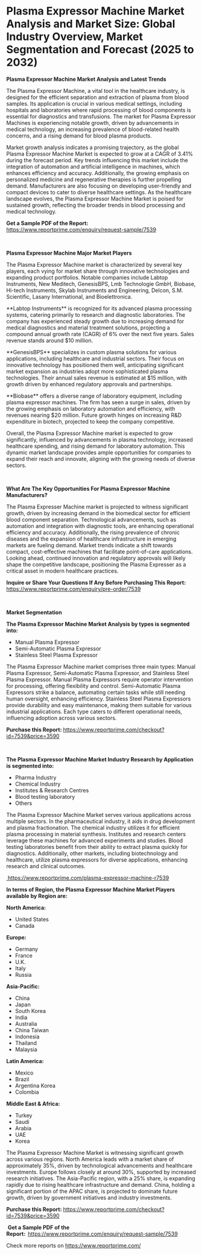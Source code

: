 <p><h1>Plasma Expressor Machine Market Analysis and Market Size: Global Industry Overview, Market Segmentation and Forecast (2025 to 2032)</h1></p><p><strong>Plasma Expressor Machine Market Analysis and Latest Trends</strong></p>
<p><p>The Plasma Expressor Machine, a vital tool in the healthcare industry, is designed for the efficient separation and extraction of plasma from blood samples. Its application is crucial in various medical settings, including hospitals and laboratories where rapid processing of blood components is essential for diagnostics and transfusions. The market for Plasma Expressor Machines is experiencing notable growth, driven by advancements in medical technology, an increasing prevalence of blood-related health concerns, and a rising demand for blood plasma products.</p><p>Market growth analysis indicates a promising trajectory, as the global Plasma Expressor Machine Market is expected to grow at a CAGR of 3.41% during the forecast period. Key trends influencing this market include the integration of automation and artificial intelligence in machines, which enhances efficiency and accuracy. Additionally, the growing emphasis on personalized medicine and regenerative therapies is further propelling demand. Manufacturers are also focusing on developing user-friendly and compact devices to cater to diverse healthcare settings. As the healthcare landscape evolves, the Plasma Expressor Machine Market is poised for sustained growth, reflecting the broader trends in blood processing and medical technology.</p></p>
<p><strong>Get a Sample PDF of the Report:&nbsp;</strong> <a href="https://www.reportprime.com/enquiry/request-sample/7539?utm_campaign=3031&utm_medium=2&utm_source=Github&utm_content=ia&utm_term=19032025&utm_id=plasma-expressor-machine">https://www.reportprime.com/enquiry/request-sample/7539</a></p>
<p>&nbsp;</p>
<p><strong>Plasma Expressor Machine Major Market Players</strong></p>
<p><p>The Plasma Expressor Machine market is characterized by several key players, each vying for market share through innovative technologies and expanding product portfolios. Notable companies include Labtop Instruments, New Meditech, GenesisBPS, Lmb Technologie GmbH, Biobase, Hi-tech Instruments, Skylab Instruments and Engineering, Delcon, S.M. Scientific, Lasany International, and Bioelettronica.</p><p>**Labtop Instruments** is recognized for its advanced plasma processing systems, catering primarily to research and diagnostic laboratories. The company has experienced steady growth due to increasing demand for medical diagnostics and material treatment solutions, projecting a compound annual growth rate (CAGR) of 6% over the next five years. Sales revenue stands around $10 million.</p><p>**GenesisBPS** specializes in custom plasma solutions for various applications, including healthcare and industrial sectors. Their focus on innovative technology has positioned them well, anticipating significant market expansion as industries adopt more sophisticated plasma technologies. Their annual sales revenue is estimated at $15 million, with growth driven by enhanced regulatory approvals and partnerships.</p><p>**Biobase** offers a diverse range of laboratory equipment, including plasma expressor machines. The firm has seen a surge in sales, driven by the growing emphasis on laboratory automation and efficiency, with revenues nearing $20 million. Future growth hinges on increasing R&D expenditure in biotech, projected to keep the company competitive.</p><p>Overall, the Plasma Expressor Machine market is expected to grow significantly, influenced by advancements in plasma technology, increased healthcare spending, and rising demand for laboratory automation. This dynamic market landscape provides ample opportunities for companies to expand their reach and innovate, aligning with the growing needs of diverse sectors.</p></p>
<p>&nbsp;</p>
<p><strong>What Are The Key Opportunities For Plasma Expressor Machine Manufacturers?</strong></p>
<p><p>The Plasma Expresser Machine market is projected to witness significant growth, driven by increasing demand in the biomedical sector for efficient blood component separation. Technological advancements, such as automation and integration with diagnostic tools, are enhancing operational efficiency and accuracy. Additionally, the rising prevalence of chronic diseases and the expansion of healthcare infrastructure in emerging markets are fueling demand. Market trends indicate a shift towards compact, cost-effective machines that facilitate point-of-care applications. Looking ahead, continued innovation and regulatory approvals will likely shape the competitive landscape, positioning the Plasma Expresser as a critical asset in modern healthcare practices.</p></p>
<p><strong>Inquire or Share Your Questions If Any Before Purchasing This Report:</strong> <a href="https://www.reportprime.com/enquiry/pre-order/7539?utm_campaign=3031&utm_medium=2&utm_source=Github&utm_content=ia&utm_term=19032025&utm_id=plasma-expressor-machine">https://www.reportprime.com/enquiry/pre-order/7539</a></p>
<p>&nbsp;</p>
<p><strong>Market Segmentation</strong></p>
<p><strong>The Plasma Expressor Machine Market Analysis by types is segmented into:</strong></p>
<p><ul><li>Manual Plasma Expressor</li><li>Semi-Automatic Plasma Expressor</li><li>Stainless Steel Plasma Expressor</li></ul></p>
<p><p>The Plasma Expressor Machine market comprises three main types: Manual Plasma Expressor, Semi-Automatic Plasma Expressor, and Stainless Steel Plasma Expressor. Manual Plasma Expressors require operator intervention for processing, offering flexibility and control. Semi-Automatic Plasma Expressors strike a balance, automating certain tasks while still needing human oversight, enhancing efficiency. Stainless Steel Plasma Expressors provide durability and easy maintenance, making them suitable for various industrial applications. Each type caters to different operational needs, influencing adoption across various sectors.</p></p>
<p><strong>Purchase this Report:&nbsp;</strong><a href="https://www.reportprime.com/checkout?id=7539&price=3590&utm_campaign=3031&utm_medium=2&utm_source=Github&utm_content=ia&utm_term=19032025&utm_id=plasma-expressor-machine">https://www.reportprime.com/checkout?id=7539&price=3590</a></p>
<p>&nbsp;</p>
<p><strong>The Plasma Expressor Machine Market Industry Research by Application is segmented into:</strong></p>
<p><ul><li>Pharma Industry</li><li>Chemical Industry</li><li>Institutes & Research Centres</li><li>Blood testing laboratory</li><li>Others</li></ul></p>
<p><p>The Plasma Expressor Machine Market serves various applications across multiple sectors. In the pharmaceutical industry, it aids in drug development and plasma fractionation. The chemical industry utilizes it for efficient plasma processing in material synthesis. Institutes and research centers leverage these machines for advanced experiments and studies. Blood testing laboratories benefit from their ability to extract plasma quickly for diagnostics. Additionally, other markets, including biotechnology and healthcare, utilize plasma expressors for diverse applications, enhancing research and clinical outcomes.</p></p>
<p><a href="https://www.reportprime.com/plasma-expressor-machine-r7539?utm_campaign=3031&utm_medium=2&utm_source=Github&utm_content=ia&utm_term=19032025&utm_id=plasma-expressor-machine">&nbsp;https://www.reportprime.com/plasma-expressor-machine-r7539</a></p>
<p><strong>In terms of Region, the Plasma Expressor Machine Market Players available by Region are:</strong></p>
<p>
    <p> <strong> North America: </strong>
        <ul>
            <li>United States</li>
            <li>Canada</li>
        </ul>
        </p> 
    <p> <strong> Europe: </strong>
        <ul>
            <li>Germany</li>
            <li>France</li>
            <li>U.K.</li>
            <li>Italy</li>
            <li>Russia</li>
        </ul>
        </p> 
    <p> <strong> Asia-Pacific: </strong>
        <ul>
            <li>China</li>
            <li>Japan</li>
            <li>South Korea</li>
            <li>India</li>
            <li>Australia</li>
            <li>China Taiwan</li>
            <li>Indonesia</li>
            <li>Thailand</li>
            <li>Malaysia</li>
        </ul>
        </p> 
    <p> <strong> Latin America: </strong>
        <ul>
            <li>Mexico</li>
            <li>Brazil</li>
            <li>Argentina Korea</li>
            <li>Colombia</li>
        </ul>
        </p> 
    <p> <strong> Middle East & Africa: </strong>
        <ul>
            <li>Turkey</li>
            <li>Saudi</li>
            <li>Arabia</li>
            <li>UAE</li>
            <li>Korea</li>
        </ul>
    </p>
    </p>
<p><p>The Plasma Expressor Machine Market is witnessing significant growth across various regions. North America leads with a market share of approximately 35%, driven by technological advancements and healthcare investments. Europe follows closely at around 30%, supported by increased research initiatives. The Asia-Pacific region, with a 25% share, is expanding rapidly due to rising healthcare infrastructure and demand. China, holding a significant portion of the APAC share, is projected to dominate future growth, driven by government initiatives and industry investments.</p></p>
<p><strong>Purchase this Report: </strong><a href="https://www.reportprime.com/checkout?id=7539&price=3590&utm_campaign=3031&utm_medium=2&utm_source=Github&utm_content=ia&utm_term=19032025&utm_id=plasma-expressor-machine">https://www.reportprime.com/checkout?id=7539&price=3590</a></p>
<p>&nbsp;<strong>Get a Sample PDF of the Report:&nbsp;&nbsp;</strong><a href="https://www.reportprime.com/enquiry/request-sample/7539?utm_campaign=3031&utm_medium=2&utm_source=Github&utm_content=ia&utm_term=19032025&utm_id=plasma-expressor-machine">https://www.reportprime.com/enquiry/request-sample/7539</a></p>
<p><strong></strong></p>
<p>Check more reports on <a href="https://www.reportprime.com/?utm_campaign=3031&utm_medium=2&utm_source=Github&utm_content=ia&utm_term=19032025&utm_id=plasma-expressor-machine">https://www.reportprime.com/</a></p>